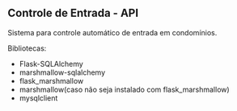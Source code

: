 ## Controle de Entrada - API

Sistema para controle automático de entrada em condomínios.

Bibliotecas:

- Flask-SQLAlchemy
- marshmallow-sqlalchemy
- flask_marshmallow
- marshmallow(caso não seja instalado com flask_marshmallow)
- mysqlclient
